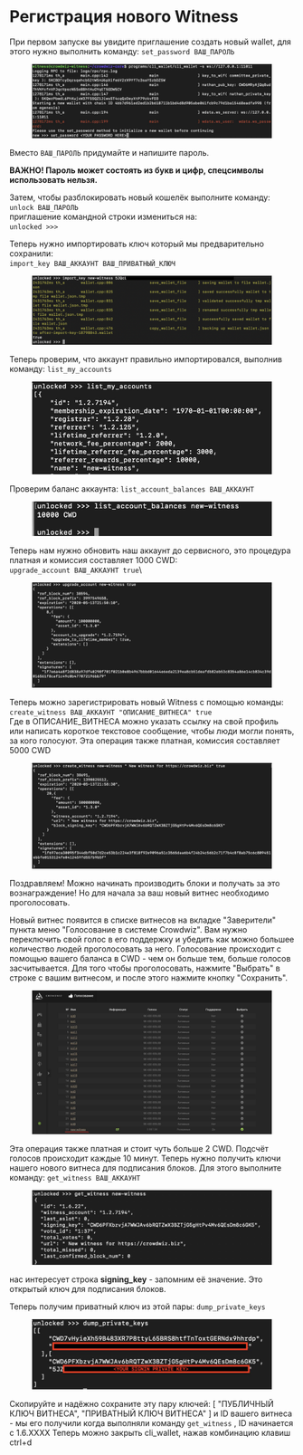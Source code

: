 # Регистрация нового Witness

При первом запуске вы увидите приглашение создать новый wallet, для этого нужно выполнить команду: `set_password ВАШ_ПАРОЛЬ`

<figure><img src="../.gitbook/assets/image (39).png" alt=""><figcaption></figcaption></figure>

Вместо `ВАШ_ПАРОЛЬ` придумайте и напишите пароль.

**ВАЖНО! Пароль может состоять из букв и цифр, спецсимволы использовать нельзя.**

Затем, чтобы разблокировать новый кошелёк выполните команду:\
`unlock ВАШ_ПАРОЛЬ`\
приглашение командной строки измениться на:\
`unlocked >>>`

Теперь нужно импортировать ключ который мы предварительно сохранили:\
`import_key ВАШ_АККАУНТ ВАШ_ПРИВАТНЫЙ_КЛЮЧ`

<figure><img src="../.gitbook/assets/image (31).png" alt=""><figcaption></figcaption></figure>

Теперь проверим, что аккаунт правильно импортировался, выполнив команду: `list_my_accounts`

<figure><img src="../.gitbook/assets/image (12).png" alt=""><figcaption></figcaption></figure>

Проверим баланс аккаунта: `list_account_balances ВАШ_АККАУНТ`

<figure><img src="../.gitbook/assets/image (34).png" alt=""><figcaption></figcaption></figure>

Теперь нам нужно обновить наш аккаунт до сервисного, это процедура платная и комиссия составляет 1000 CWD:\
`upgrade_account ВАШ_АККАУНТ true`\


<figure><img src="../.gitbook/assets/image (23).png" alt=""><figcaption></figcaption></figure>

Теперь можно зарегистрировать новый Witness с помощью команды:\
`create_witness ВАШ_АККАУНТ "ОПИСАНИЕ_ВИТНЕСА" true`\
Где в ОПИСАНИЕ\_ВИТНЕСА можно указать ссылку на свой профиль или написать короткое текстовое сообщение, чтобы люди могли понять, за кого голосуют. Эта операция также платная, комиссия составляет 5000 CWD

<figure><img src="../.gitbook/assets/image (15).png" alt=""><figcaption></figcaption></figure>

Поздравляем! Можно начинать производить блоки и получать за это вознаграждение! Но для начала за ваш новый витнес необходимо проголосовать.

Новый витнес появится в списке витнесов на вкладке "Заверители" пункта меню "Голосование в системе Crowdwiz". Вам нужно переключить свой голос в его поддержку и убедить как можно большее количество людей проголосовать за него. Голосование происходит с помощью вашего баланса в CWD - чем он больше тем, больше голосов засчитывается. Для того чтобы проголосовать, нажмите "Выбрать" в строке с вашим витнесом, и после этого нажмите кнопку "Сохранить".

<figure><img src="../.gitbook/assets/image (29).png" alt=""><figcaption></figcaption></figure>

Эта операция также платная и стоит чуть больше 2 CWD. Подсчёт голосов происходит каждые 10 минут. Теперь нужно получить ключи нашего нового витнеса для подписания блоков. Для этого выполните команду: `get_witness ВАШ_АККАУНТ`

<figure><img src="../.gitbook/assets/image (28).png" alt=""><figcaption></figcaption></figure>

нас интересует строка **signing\_key** - запомним её значение. Это открытый ключ для подписания блоков.

Теперь получим приватный ключ из этой пары: `dump_private_keys`

<figure><img src="../.gitbook/assets/image (18).png" alt=""><figcaption></figcaption></figure>

Скопируйте и надёжно сохраните эту пару ключей: \[ "ПУБЛИЧНЫЙ КЛЮЧ ВИТНЕСА", "ПРИВАТНЫЙ КЛЮЧ ВИТНЕСА" ] и ID вашего витнеса - мы его получили когда выполняли команду `get_witness` , ID начинается с 1.6.XXXX Теперь можно закрыть cli\_wallet, нажав комбинацию клавиш ctrl+d

